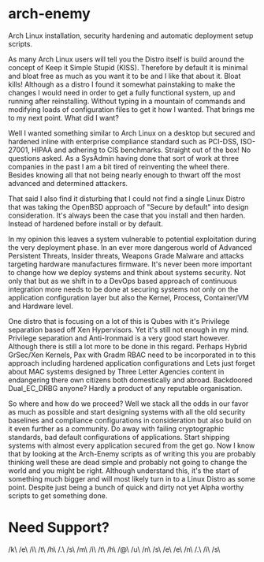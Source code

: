 # arch-enemy
Arch Linux installation, security hardening and automatic deployment setup scripts. 
 
As many Arch Linux users will tell you the Distro itself is build around the concept of Keep it Simple Stupid (KISS). Therefore by default it is minimal and bloat free as much as you want it to be and I like that about it. Bloat kills! Although as a distro I found it somewhat painstaking to make the changes I would need in order to get a fully functional system, up and running after reinstalling. Without typing in a mountain of commands and modifying loads of configuration files to get it how I wanted. That brings me to my next point. What did I want? 
 
Well I wanted something similar to Arch Linux on a desktop but secured and hardened inline with enterprise compliance standard such as PCI-DSS, ISO-27001, HIPAA and adhering to CIS benchmarks. Straight out of the box! No questions asked. As a SysAdmin having done that sort of work at three companies in the past I am a bit tired of reinventing the wheel there. Besides knowing all that not being nearly enough to thwart off the most advanced and determined attackers. 
 
That said I also find it disturbing that I could not find a single Linux Distro that was taking the OpenBSD approach of "Secure by default" into design consideration. It's always been the case that you install and then harden. Instead of hardened before install or by default. 
 
In my opinion this leaves a system vulnerable to potential exploitation during the very deployment phase. In an ever more dangerous world of Advanced Persistent Threats, Insider threats, Weapons Grade Malware and attacks targeting hardware manufactures firmware. It's never been more important to change how we deploy systems and think about systems security. Not only that but as we shift in to a DevOps based approach of continuous integration more needs to be done at securing systems not only on the application configuration layer but also the Kernel, Process, Container/VM and Hardware level. 
 
One distro that is focusing on a lot of this is Qubes with it's Privilege separation based off Xen Hypervisors. Yet it's still not enough in my mind. Privilege separation and Anti-Ironmaid is a very good start however. Although there is still a lot more to be done in this regard. Perhaps Hybrid GrSec/Xen Kernels, Pax with Gradm RBAC need to be incorporated in to this approach including hardened application configurations and Lets just forget about MAC systems designed by Three Letter Agencies content in endangering there own citizens both domestically and abroad. Backdoored Dual_EC_DRBG anyone? Hardly a product of any reputable organisation. 
 
So where and how do we proceed? Well we stack all the odds in our favor as much as possible and start designing systems with all the old security baselines and compliance configurations in consideration but also build on it even further as a community. Do away with failing cryptographic standards, bad default configurations of applications. Start shipping systems with almost every application secured from the get go. Now I know that by looking at the Arch-Enemy scripts as of writing this you are probably thinking well these are dead simple and probably not going to change the world and you might be right. Although understand this, it's the start of something much bigger and will most likely turn in to a Linux Distro as some point. Despite just being a bunch of quick and dirty not yet Alpha worthy scripts to get something done.

# Need Support?
/k\ /e\ /i\ /t\ /h\ /.\ /s\ /m\ /i\ /t\ /h\ /@\ /u\ /n\ /s\ /e\ /e\ /n\ /.\ /i\ /s\
